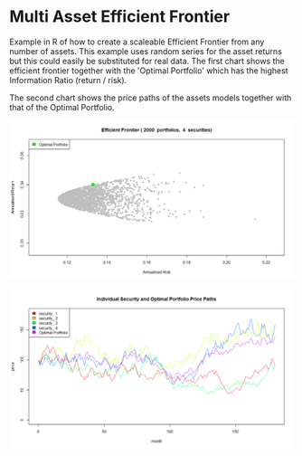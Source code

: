 # Multi Asset Efficient Frontier

Example in R of how to create a scaleable Efficient Frontier from any number of assets.  This example uses random series for the asset returns but this could easily be substituted for real data.  The first chart shows the efficient frontier together with the 'Optimal Portfolio' which has the highest Information Ratio (return / risk).

The second chart shows the price paths of the assets models together with that of the Optimal Portfolio.   

![](efficientfrontier.png)

![](pricepath.png)
